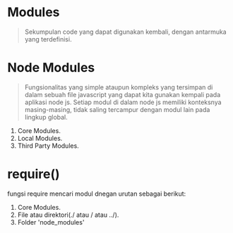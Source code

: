 # Modules

> Sekumpulan code yang dapat digunakan kembali, dengan antarmuka yang terdefinisi.

# Node Modules

> Fungsionalitas yang simple ataupun kompleks yang tersimpan di dalam sebuah file javascript yang dapat kita gunakan kempali pada aplikasi node js.
> Setiap modul di dalam node js memiliki konteksnya masing-masing, tidak saling tercampur dengan modul lain pada lingkup global.

1. Core Modules.
2. Local Modules.
3. Third Party Modules.

# require()

fungsi require mencari modul dnegan urutan sebagai berikut:

1. Core Modules.
2. File atau direktori(./ atau / atau ../).
3. Folder 'node_modules'


